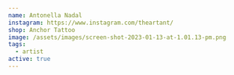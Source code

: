 ```yaml
---
name: Antonella Nadal
instagram: https://www.instagram.com/theartant/
shop: Anchor Tattoo
image: /assets/images/screen-shot-2023-01-13-at-1.01.13-pm.png
tags:
  - artist
active: true
---
```

